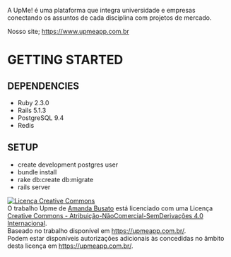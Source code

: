 A UpMe! é uma plataforma que integra universidade e empresas conectando os assuntos de cada disciplina com projetos de mercado.

Nosso site; https://www.upmeapp.com.br

# GETTING STARTED

## DEPENDENCIES

* Ruby 2.3.0
* Rails 5.1.3
* PostgreSQL 9.4 
* Redis

## SETUP

* create development postgres user
* bundle install
* rake db:create db:migrate
* rails server

<a rel="license" href="http://creativecommons.org/licenses/by-nc-nd/4.0/"><img alt="Licença Creative Commons" style="border-width:0" src="https://i.creativecommons.org/l/by-nc-nd/4.0/80x15.png" /></a><br />O trabalho <span xmlns:dct="http://purl.org/dc/terms/" property="dct:title">Upme</span> de <a xmlns:cc="http://creativecommons.org/ns#" href="https://upmeapp.com.br/" property="cc:attributionName" rel="cc:attributionURL">Amanda Busato</a> está licenciado com uma Licença <a rel="license" href="http://creativecommons.org/licenses/by-nc-nd/4.0/">Creative Commons - Atribuição-NãoComercial-SemDerivações 4.0 Internacional</a>.<br />Baseado no trabalho disponível em <a xmlns:dct="http://purl.org/dc/terms/" href="https://upmeapp.com.br/" rel="dct:source">https://upmeapp.com.br/</a>.<br />Podem estar disponíveis autorizações adicionais às concedidas no âmbito desta licença em <a xmlns:cc="http://creativecommons.org/ns#" href="https://upmeapp.com.br/" rel="cc:morePermissions">https://upmeapp.com.br/</a>.
